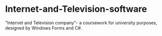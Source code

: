 # Internet-and-Television-software
"Internet and Television company"- a coursework for university purposes, designed by Windows Forms and C#.
